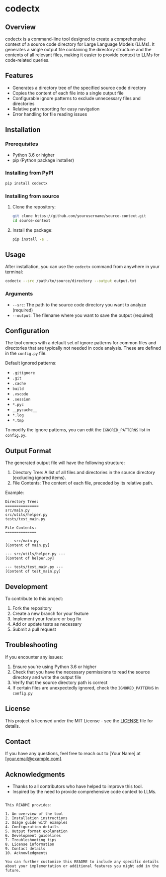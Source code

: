 # codectx

## Overview

codectx is a command-line tool designed to create a comprehensive context of a source code directory for Large Language Models (LLMs). It generates a single output file containing the directory structure and the contents of all relevant files, making it easier to provide context to LLMs for code-related queries.

## Features

- Generates a directory tree of the specified source code directory
- Copies the content of each file into a single output file
- Configurable ignore patterns to exclude unnecessary files and directories
- Relative path reporting for easy navigation
- Error handling for file reading issues

## Installation

### Prerequisites

- Python 3.6 or higher
- pip (Python package installer)

### Installing from PyPI

```bash
pip install codectx
```

### Installing from source

1. Clone the repository:

   ```bash
   git clone https://github.com/yourusername/source-context.git
   cd source-context
   ```

2. Install the package:
   ```bash
   pip install -e .
   ```

## Usage

After installation, you can use the `codectx` command from anywhere in your terminal:

```bash
codectx --src /path/to/source/directory --output output.txt
```

### Arguments

- `--src`: The path to the source code directory you want to analyze (required)
- `--output`: The filename where you want to save the output (required)

## Configuration

The tool comes with a default set of ignore patterns for common files and directories that are typically not needed in code analysis. These are defined in the `config.py` file.

Default ignored patterns:

- `.gitignore`
- `.git`
- `.cache`
- `build`
- `.vscode`
- `.session`
- `*.pyc`
- `__pycache__`
- `*.log`
- `*.tmp`

To modify the ignore patterns, you can edit the `IGNORED_PATTERNS` list in `config.py`.

## Output Format

The generated output file will have the following structure:

1. Directory Tree: A list of all files and directories in the source directory (excluding ignored items).
2. File Contents: The content of each file, preceded by its relative path.

Example:

```
Directory Tree:
===============
src/main.py
src/utils/helper.py
tests/test_main.py

File Contents:
==============

--- src/main.py ---
[Content of main.py]

--- src/utils/helper.py ---
[Content of helper.py]

--- tests/test_main.py ---
[Content of test_main.py]
```

## Development

To contribute to this project:

1. Fork the repository
2. Create a new branch for your feature
3. Implement your feature or bug fix
4. Add or update tests as necessary
5. Submit a pull request

## Troubleshooting

If you encounter any issues:

1. Ensure you're using Python 3.6 or higher
2. Check that you have the necessary permissions to read the source directory and write the output file
3. Verify that the source directory path is correct
4. If certain files are unexpectedly ignored, check the `IGNORED_PATTERNS` in `config.py`

## License

This project is licensed under the MIT License - see the [LICENSE](LICENSE) file for details.

## Contact

If you have any questions, feel free to reach out to [Your Name] at [your.email@example.com].

## Acknowledgments

- Thanks to all contributors who have helped to improve this tool.
- Inspired by the need to provide comprehensive code context to LLMs.

```

This README provides:

1. An overview of the tool
2. Installation instructions
3. Usage guide with examples
4. Configuration details
5. Output format explanation
6. Development guidelines
7. Troubleshooting tips
8. License information
9. Contact details
10. Acknowledgments

You can further customize this README to include any specific details about your implementation or additional features you might add in the future.
```
